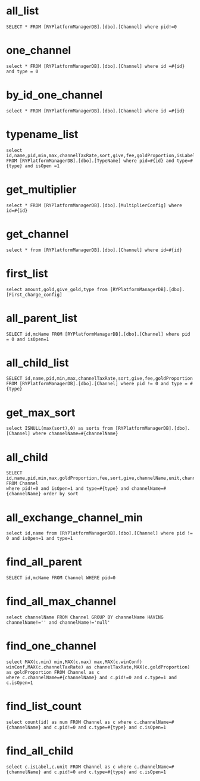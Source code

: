 all_list
===
    SELECT * FROM [RYPlatformManagerDB].[dbo].[Channel] where pid!=0
one_channel
===
    select * FROM [RYPlatformManagerDB].[dbo].[Channel] where id =#{id} and type = 0
by_id_one_channel
===
    select * FROM [RYPlatformManagerDB].[dbo].[Channel] where id =#{id}

typename_list
===
    select id,name,pid,min,max,channelTaxRate,sort,give,fee,goldProportion,isLabel FROM [RYPlatformManagerDB].[dbo].[TypeName] where pid=#{id} and type=#{type} and isOpen =1

get_multiplier
===
    select * FROM [RYPlatformManagerDB].[dbo].[MultiplierConfig] where id=#{id}
get_channel
===
    select * from [RYPlatformManagerDB].[dbo].[Channel] where id=#{id}
first_list
===
    select amount,gold,give_gold,type from [RYPlatformManagerDB].[dbo].[First_charge_config]
all_parent_list
===
    SELECT id,mcName FROM [RYPlatformManagerDB].[dbo].[Channel] where pid = 0 and isOpen=1
all_child_list
===
    SELECT id,name,pid,min,max,channelTaxRate,sort,give,fee,goldProportion FROM [RYPlatformManagerDB].[dbo].[Channel] where pid != 0 and type = #{type}
get_max_sort
===
    select ISNULL(max(sort),0) as sorts from [RYPlatformManagerDB].[dbo].[Channel] where channelName=#{channelName}
all_child
===
    SELECT id,name,pid,min,max,goldProportion,fee,sort,give,channelName,unit,channelTaxRate,isLabel,winConf FROM Channel 
    where pid!=0 and isOpen=1 and type=#{type} and channelName=#{channelName} order by sort
all_exchange_channel_min
===
    select id,name from [RYPlatformManagerDB].[dbo].[Channel] where pid != 0 and isOpen=1 and type=1
find_all_parent
===
    SELECT id,mcName FROM Channel WHERE pid=0
find_all_max_channel
===
    select channelName FROM Channel GROUP BY channelName HAVING channelName!='' and channelName!='null'
find_one_channel
===
    select MAX(c.min) min,MAX(c.max) max,MAX(c.winConf) winConf,MAX(c.channelTaxRate) as channelTaxRate,MAX(c.goldProportion) as goldProportion FROM Channel as c 
    where c.channelName=#{channelName} and c.pid!=0 and c.type=1 and c.isOpen=1
find_list_count
===
    select count(id) as num FROM Channel as c where c.channelName=#{channelName} and c.pid!=0 and c.type=#{type} and c.isOpen=1
find_all_child
===
    select c.isLabel,c.unit FROM Channel as c where c.channelName=#{channelName} and c.pid!=0 and c.type=#{type} and c.isOpen=1
